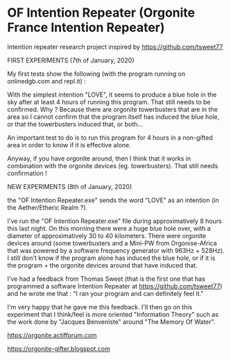 # OF Intention Repeater (Orgonite France Intention Repeater)
Intention repeater research project inspired by https://github.com/tsweet77

FIRST EXPERIMENTS (7th of January, 2020)

My first tests show the following (with the program running on onlinedgb.com and repl.it) :

With the simplest intention "LOVE", it seems to produce a blue hole in the sky after at least 4 hours of running this program. That still needs to be confirmed. Why ? Because there are orgonite towerbusters that are in the area so I cannot confirm that the program itself has induced the blue hole, or that the towerbusters induced that, or both...

An important test to do is to run this program for 4 hours in a non-gifted area in order to know if it is effective alone.

Anyway, if you have orgonite around, then I think that it works in combination with the orgonite devices (eg. towerbusters). That still needs confirmation !

NEW EXPERIMENTS (8th of January, 2020)

the "OF Intention Repeater.exe" sends the word "LOVE" as an intention (in the Aether/Etheric Realm ?).

I've run the "OF Intention Repeater.exe" file during approximatively 8 hours this last night. On this morning there were a huge blue hole over, with a diameter of approximatively 30 to 40 kilometers. There were orgonite devices around (some towerbusters and a Mini-PW from Orgonise-Africa that was powered by a software frequency generator with 963Hz + 528Hz). I still don't know if the program alone has induced the blue hole, or if it is the program + the orgonite devices around that have induced that.

I've had a feedback from Thomas Sweet (that is the first one that has programmed a software Intention Repeater at https://github.com/tsweet77) and he wrote me that : "I ran your program and can definitely feel it."

I'm very happy that he gave me this feedback. I'll then go on this experiment that I think/feel is more oriented "Information Theory" such as the work done by "Jacques Benveniste" around "The Memory Of Water".

https://orgonite.actifforum.com

https://orgonite-gifter.blogspot.com
